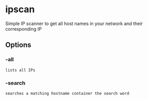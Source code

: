 # ipscan
Simple IP scanner to get all host names in your network and their corresponding IP

## Options

### -all
    lists all IPs

### -search <match>
    searches a matching hostname container the search word